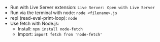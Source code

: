 - Run with Live Server extension: `Live Server: Open with Live Server`
- Run via the terminal with node: `node <filename>.js`
- repl (read-eval-print-loop): `node`
- Use fetch with Node.js:
  - Install: `npm install node-fetch`
  - Import: `import fetch from 'node-fetch'`
